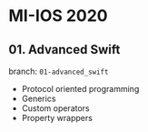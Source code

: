# MI-IOS 2020

## 01. Advanced Swift
branch: `01-advanced_swift`
* Protocol oriented programming
* Generics
* Custom operators
* Property wrappers